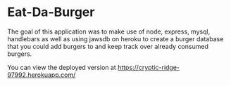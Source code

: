 # Eat-Da-Burger

The goal of this application was to make use of node, express, mysql, handlebars as well as using jawsdb on heroku to create a burger database that you could add burgers to and keep track over already consumed burgers.

You can view the deployed version at https://cryptic-ridge-97992.herokuapp.com/
